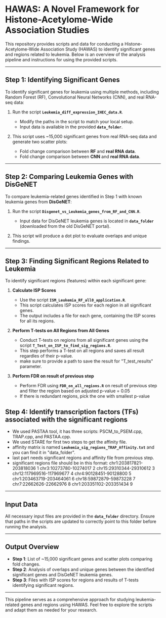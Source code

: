 # HAWAS: A Novel Framework for Histone-Acetylome-Wide Association Studies  

This repository provides scripts and data for conducting a Histone-Acetylome-Wide Association Study (HAWAS) to identify significant genes and regions related to leukemia. Below is an overview of the analysis pipeline and instructions for using the provided scripts.

---

## Step 1: Identifying Significant Genes  
To identify significant genes for leukemia using multiple methods, including Random Forest (RF), Convolutional Neural Networks (CNN), and real RNA-seq data:  

1. Run the script **`Leukemia_diff_expression_IHEC_data.R`**.  
   - Modify the paths in the script to match your local setup.  
   - Input data is available in the provided **`data_folder`**.  

2. This script uses ~15,000 significant genes from real RNA-seq data and generate two scatter plots:  
   - Fold change comparison between **RF** and **real RNA data**.  
   - Fold change comparison between **CNN** and **real RNA data**.  

---

## Step 2: Comparing Leukemia Genes with DisGeNET  
To compare leukemia-related genes identified in Step 1 with known leukemia genes from **DisGeNET**:  

1. Run the script **`Disgenet_vs_Leukemia_genes_from_RF_and_CNN.R`**.  
   - Input data for DisGeNET leukemia genes is located in **`data_folder`** (downloaded from the old DisGeNET portal).  

2. This script will produce a dot plot to evaluate overlaps and unique findings.  

---

## Step 3: Finding Significant Regions Related to Leukemia  
To identify significant regions (features) within each significant gene:  

1. **Calculate ISP Scores**  
   - Use the script **`ISM_Leukemia_RF_all0_application.R`**.  
   - This script calculates ISP scores for each region in all significant genes.  
   - The output includes a file for each gene, containing the ISP scores for all its regions.  

2. **Perform T-tests on All Regions from All Genes**  
   - Conduct T-tests on regions from all significant genes using the script **`T_Test_on_ISP_to_find_sig_regions.R`**.  
   - This step performs a T-test on all regions and saves all result regardles of their p-value.  
   - make sure to provide a path to save the result for "T_test_results" parameter.

3. **Perform FDR on result of previous step**

   - Perform FDR  using **`FDR_on_all_regions.R`** on result of previous step and filter the region based on adjusted p-value = 0.05
   - If there is redundant regions, pick the one with smallest p-value

## Step 4: Identify transcription factors (TFs) associated with the significant regions  
   - We used PASTAA tool, it has three scripts:  PSCM_to_PSEM.cpp, TRAP.cpp, and  PASTAA.cpp.
   - We used STARE for first two steps to get the affinity file.
   - affinity matrix is named **`Leukemia_sig_regions_TRAP_Affinity.txt`** and you can find it in "data_folder".
   - last part needs significant regions and affinity file from previous step.
   - significant regions file should be in this format:
      chr1:203817821-203818036	1
      chr3:10273780-10274017	2
      chr15:29310344-29310612	3
      chr12:117969516-117969677	4
      chr4:90128451-90128800	5
      chr1:203463719-203464061	6
      chr18:59872879-59873228	7
      chr7:22662626-22662976	8
      chr1:203351102-203351434	9


---

## Input Data  
All necessary input files are provided in the **`data_folder`** directory. Ensure that paths in the scripts are updated to correctly point to this folder before running the analysis.  

---

## Output Overview  
- **Step 1**: List of ~15,000 significant genes and scatter plots comparing fold changes.  
- **Step 2**: Analysis of overlaps and unique genes between the identified significant genes and DisGeNET leukemia genes.  
- **Step 3**: Files with ISP scores for regions and results of T-tests identifying significant regions.  

---

This pipeline serves as a comprehensive approach for studying leukemia-related genes and regions using HAWAS. Feel free to explore the scripts and adapt them as needed for your research.
